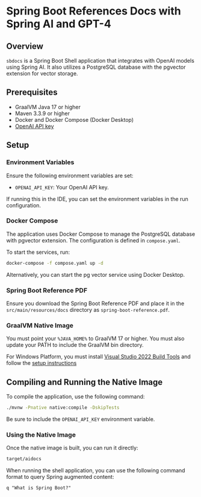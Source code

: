 # Spring Boot References Docs with Spring AI and GPT-4

## Overview

`sbdocs` is a Spring Boot Shell application that integrates with OpenAI models using Spring AI. It also utilizes a
PostgreSQL database with the pgvector extension for vector storage.

## Prerequisites

- GraalVM Java 17 or higher
- Maven 3.3.9 or higher
- Docker and Docker Compose (Docker Desktop)
- [OpenAI API key](https://openai.com/api/)

## Setup

### Environment Variables

Ensure the following environment variables are set:

- `OPENAI_API_KEY`: Your OpenAI API key.

If running this in the IDE, you can set the environment variables in the run configuration.

### Docker Compose

The application uses Docker Compose to manage the PostgreSQL database with pgvector extension. The configuration is
defined in `compose.yaml`.

To start the services, run:

```sh
docker-compose -f compose.yaml up -d
```

Alternatively, you can start the pg vector service using Docker Desktop.

### Spring Boot Reference PDF

Ensure you download the Spring Boot Reference PDF and place it in the `src/main/resources/docs` directory as
`spring-boot-reference.pdf`.

### GraalVM Native Image

You must point your `%JAVA_HOME%` to GraalVM 17 or higher. You must also update your PATH to include the GraalVM bin
directory.

For Windows Platform, you must install [Visual Studio 2022 Build Tools](https://visualstudio.microsoft.com/downloads/)
and follow
the [setup instructions](https://medium.com/graalvm/using-graalvm-and-native-image-on-windows-10-9954dc071311)

## Compiling and Running the Native Image

To compile the application, use the following command:

```sh
./mvnw -Pnative native:compile -DskipTests
```

Be sure to include the `OPENAI_API_KEY` environment variable.

### Using the Native Image

Once the native image is built, you can run it directly:

```sh
target/aidocs
```

When running the shell application, you can use the following command format to query Spring augmented content:

```shell
q "What is Spring Boot?"
```

